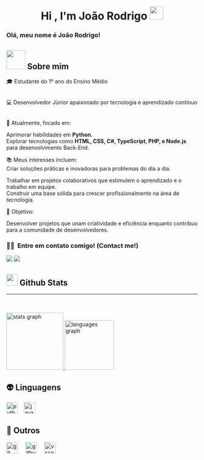 <h1 align="center">Hi , I'm João Rodrigo <img src="https://media.giphy.com/media/hvRJCLFzcasrR4ia7z/giphy.gif" width="35"></h1>

### Olá, meu nome é João Rodrigo!

## <picture><img src = "https://github.com/7oSkaaa/7oSkaaa/blob/main/Images/about_me.gif?raw=true" width = 50px></picture> Sobre mim
🎓 Estudante do 1º ano do Ensino Médio

<br />
💻 Desenvolvedor Júnior apaixonado por tecnologia e aprendizado contínuo
</p>
<br />🌟 Atualmente, focado em:</p>
Aprimorar habilidades em <strong>Python.</strong>
<br />
Explorar tecnologias como <strong>HTML, CSS, C#, TypeScript, PHP, e Node.js</strong> para desenvolvimento Back-End.
</p>
📚 Meus interesses incluem:
<br />
Criar soluções práticas e inovadoras para problemas do dia a dia.
</p>
Trabalhar em projetos colaborativos que estimulem o aprendizado e o trabalho em equipe.
<br />
Construir uma base sólida para crescer profissionalmente na área de tecnologia.
</p>
🚀 Objetivo: 

Desenvolver projetos que unam criatividade e eficiência enquanto contribuo para a comunidade de desenvolvedores.


### 🤝🏻 &nbsp;Entre em contato comigo! (Contact me!)
<a href="https://instagram.com/_joaoroodrigo"><img src="https://img.shields.io/badge/__joaoroodrigo-E4405F?style=flat&logo=Instagram&logoColor=white"/></a>
<a href="mailto:joaofreire2408@gmail.com"><img src="https://img.shields.io/badge/-joaofreire2408@gmail.com-D14836?style=flat&logo=Gmail&logoColor=white"/></a>


## <picture> <img src = "https://github.com/7oSkaaa/7oSkaaa/blob/main/Images/Statistics.gif?raw=true" width = 30px>  </picture> Github Stats


<!--- stats & Trophy (start) -->

<p align="left">
  <!--- stats (start) -->
<!-- GITHUB STATS -->
<hr>
<div style="display: block;">
<p>
      <br clear="both">
  <br>

  <a href="https://github.com/JoaoBruto">
    <img src="https://github-readme-stats.vercel.app/api?username=JoaoBruto&hide_title=false&hide_rank=false&show_icons=true&include_all_commits=true&count_private=true&disable_animations=false&theme=dark&locale=en&hide_border=false" height="150" alt="stats graph"  />
  </a>
    <img src="https://github-readme-stats.vercel.app/api/top-langs?username=JoaoBruto&locale=en&hide_title=false&layout=compact&card_width=320&langs_count=5&theme=dark&hide_border=false" height="130" alt="languages graph"  />
  </a>
</p>
  
</p>
  

  
## 👽 Linguagens
<img src="https://cdn.jsdelivr.net/gh/devicons/devicon/icons/python/python-original.svg" height="30" alt="python logo"  /><img width="12" />
<img src="https://cdn.jsdelivr.net/gh/devicons/devicon/icons/javascript/javascript-original.svg" height="30" alt="javascript logo"  />


## 🐛 Outros
<div align="left">
  <img src="https://cdn.jsdelivr.net/gh/devicons/devicon/icons/git/git-original.svg" height="30" alt="git logo"  />
  <img width="12" />
  <img src="https://cdn.jsdelivr.net/gh/devicons/devicon/icons/github/github-original.svg" height="30" alt="github logo"  />
  <img width="12" />
  <img src="https://cdn.jsdelivr.net/gh/devicons/devicon/icons/vscode/vscode-original.svg" height="30" alt="vscode logo"  />
  <img width="12" />
</div>




<td width="50%" align="center">


 

  </td>
</tr>
</table



<img align="right" alt="GIF" src="https://media.giphy.com/media/836HiJc7pgzy8iNXCn/giphy.gif" />






   



